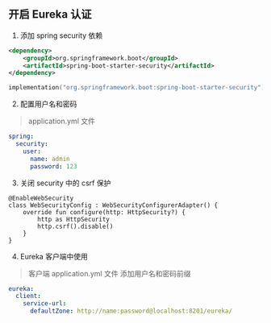 ## 开启 Eureka 认证
1. 添加 spring security 依赖
```xml
<dependency>
    <groupId>org.springframework.boot</groupId>
    <artifactId>spring-boot-starter-security</artifactId>
</dependency>
```
```kt
implementation("org.springframework.boot:spring-boot-starter-security")
```
2. 配置用户名和密码
> application.yml 文件
```yml
spring:
  security:
    user:
      name: admin
      password: 123
```
3. 关闭 security 中的 csrf 保护
```
@EnableWebSecurity
class WebSecurityConfig : WebSecurityConfigurerAdapter() {
    override fun configure(http: HttpSecurity?) {
        http as HttpSecurity
        http.csrf().disable()
    }
}
```
4. Eureka 客户端中使用
> 客户端 application.yml 文件
> 添加用户名和密码前缀
```yml
eureka:
  client:
    service-url:
      defaultZone: http://name:password@localhost:8201/eureka/
```